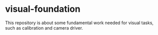 # visual-foundation
This repository is about some fundamental work needed for visual tasks, such as calibration and camera driver.
